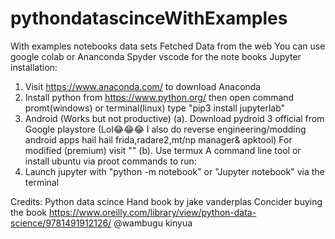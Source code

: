 # pythondatascinceWithExamples
With examples notebooks
data sets
Fetched Data from the web
You can use google colab or Ananconda Spyder vscode for the note books
Jupyter installation:
  1. Visit https://www.anaconda.com/ to download Anaconda 
  2. Install python from https://www.python.org/ then
        open command promt(windows) or terminal(linux) type "pip3 install jupyterlab"
  3. Android (Works but not productive)
      (a). Download pydroid 3 official from Google  playstore (Lol😂😂😂 I also do reverse engineering/modding android apps hail hail frida,radare2,mt/np manager& apktool) For modified (premium) visit ""
      (b). Use termux A command line tool  or install ubuntu via proot 
          commands to run:
  5. Launch jupyter with "python -m notebook" or "Jupyter notebook" via the terminal

Credits: Python data scince Hand book by jake vanderplas Concider buying the book https://www.oreilly.com/library/view/python-data-science/9781491912126/
@wambugu kinyua
